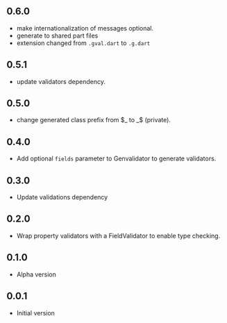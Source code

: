 ## 0.6.0
- make internationalization of messages optional.
- generate to shared part files
- extension changed from `.gval.dart` to `.g.dart`

## 0.5.1

- update validators dependency.

## 0.5.0

- change generated class prefix from $_ to _$ (private).

## 0.4.0

- Add optional `fields` parameter to Genvalidator to generate validators.

## 0.3.0

- Update validations dependency

## 0.2.0

- Wrap property validators with a FieldValidator to enable type checking.

## 0.1.0

- Alpha version

## 0.0.1

- Initial version
